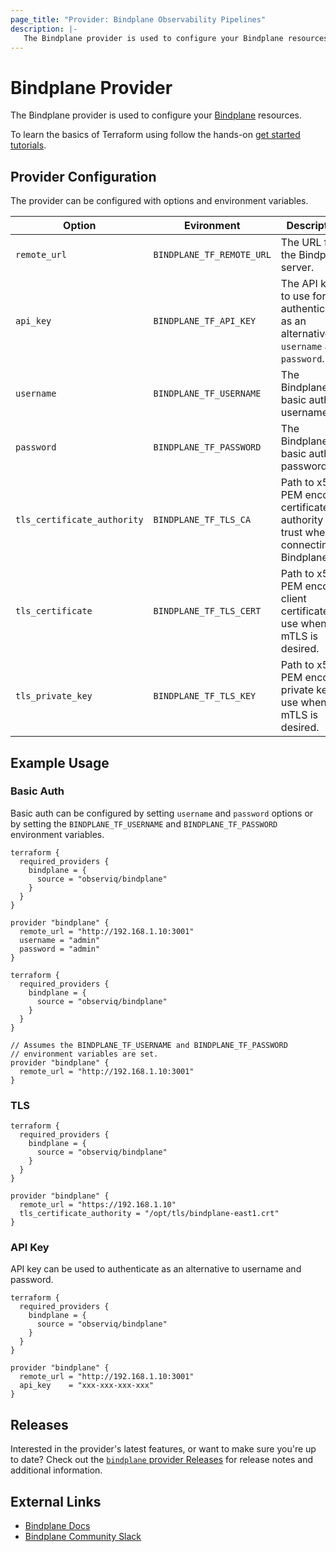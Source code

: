 ```yaml
---
page_title: "Provider: Bindplane Observability Pipelines"
description: |-
   The Bindplane provider is used to configure your Bindplane resources
---
```


# Bindplane Provider

The Bindplane provider is used to configure your [Bindplane](https://bindplane.com/solutions) resources.

To learn the basics of Terraform using follow the hands-on
[get started tutorials](https://developer.hashicorp.com/terraform/tutorials/gcp-get-started/infrastructure-as-code).

## Provider Configuration

The provider can be configured with options and environment variables.

| Option                      | Evironment                | Description                  |
| --------------------------- | ------------------------- | ---------------------------- |
| `remote_url`                | `BINDPLANE_TF_REMOTE_URL` | The URL for the Bindplane server.  |
| `api_key`                   | `BINDPLANE_TF_API_KEY`    | The API key to use for authentication as an alternative to `username` and `password`. |
| `username`                  | `BINDPLANE_TF_USERNAME`   | The Bindplane basic auth username. |
| `password`                  | `BINDPLANE_TF_PASSWORD`   | The Bindplane basic auth password. |
| `tls_certificate_authority` | `BINDPLANE_TF_TLS_CA`     | Path to x509 PEM encoded certificate authority to trust when connecting to Bindplane. |
| `tls_certificate`           | `BINDPLANE_TF_TLS_CERT`   | Path to x509 PEM encoded client certificate to use when mTLS is desired. |
| `tls_private_key`           | `BINDPLANE_TF_TLS_KEY`    | Path to x509 PEM encoded private key to use when mTLS is desired. |

## Example Usage

### Basic Auth

Basic auth can be configured by setting `username` and `password` options or
by setting the `BINDPLANE_TF_USERNAME` and `BINDPLANE_TF_PASSWORD` environment
variables.

```hcl
terraform {
  required_providers {
    bindplane = {
      source = "observiq/bindplane"
    }
  }
}

provider "bindplane" {
  remote_url = "http://192.168.1.10:3001"
  username = "admin"
  password = "admin"
}
```

```hcl
terraform {
  required_providers {
    bindplane = {
      source = "observiq/bindplane"
    }
  }
}

// Assumes the BINDPLANE_TF_USERNAME and BINDPLANE_TF_PASSWORD
// environment variables are set.
provider "bindplane" {
  remote_url = "http://192.168.1.10:3001"
}
```

### TLS

```hcl
terraform {
  required_providers {
    bindplane = {
      source = "observiq/bindplane"
    }
  }
}

provider "bindplane" {
  remote_url = "https://192.168.1.10"
  tls_certificate_authority = "/opt/tls/bindplane-east1.crt"
}
```

### API Key

API key can be used to authenticate as an alternative to username and password.

```hcl
terraform {
  required_providers {
    bindplane = {
      source = "observiq/bindplane"
    }
  }
}

provider "bindplane" {
  remote_url = "http://192.168.1.10:3001"
  api_key    = "xxx-xxx-xxx-xxx"
}
```

## Releases

Interested in the provider's latest features, or want to make sure you're up to date?
Check out the [`bindplane` provider Releases](https://github.com/observIQ/terraform-provider-bindplane/releases)
for release notes and additional information.

## External Links

* [Bindplane Docs](https://bindplane.com/docs)
* [Bindplane Community Slack](https://launchpass.com/bindplane)
